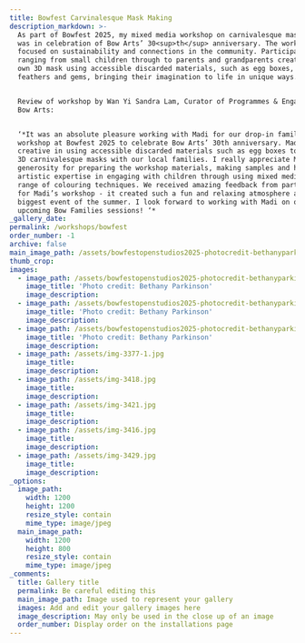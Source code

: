 ```yaml
---
title: Bowfest Carvinalesque Mask Making
description_markdown: >-
  As part of Bowfest 2025, my mixed media workshop on carnivalesque mask making
  was in celebration of Bow Arts’ 30<sup>th</sup> anniversary. The workshop
  focused on sustainability and connections in the community. Participants
  ranging from small children through to parents and grandparents created their
  own 3D mask using accessible discarded materials, such as egg boxes, paint,
  feathers and gems, bringing their imagination to life in unique ways.


  Review of workshop by Wan Yi Sandra Lam, Curator of Programmes & Engagement,
  Bow Arts:


  ‘*It was an absolute pleasure working with Madi for our drop-in family
  workshop at Bowfest 2025 to celebrate Bow Arts’ 30th anniversary. Madi is very
  creative in using accessible discarded materials such as egg boxes to create
  3D carnivalesque masks with our local families. I really appreciate Madi’s
  generosity for preparing the workshop materials, making samples and her
  artistic expertise in engaging with children through using mixed media and a
  range of colouring techniques. We received amazing feedback from participants
  for Madi’s workshop - it created such a fun and relaxing atmosphere at our
  biggest event of the summer. I look forward to working with Madi on our
  upcoming Bow Families sessions! ‘*
_gallery_date:
permalink: /workshops/bowfest
order_number: -1
archive: false
main_image_path: /assets/bowfestopenstudios2025-photocredit-bethanyparkinson-045-4.jpg
thumb_crop:
images:
  - image_path: /assets/bowfestopenstudios2025-photocredit-bethanyparkinson-045-5.jpg
    image_title: 'Photo credit: Bethany Parkinson'
    image_description:
  - image_path: /assets/bowfestopenstudios2025-photocredit-bethanyparkinson-084-6.jpg
    image_title: 'Photo credit: Bethany Parkinson'
    image_description:
  - image_path: /assets/bowfestopenstudios2025-photocredit-bethanyparkinson-086-1.jpg
    image_title: 'Photo credit: Bethany Parkinson'
    image_description:
  - image_path: /assets/img-3377-1.jpg
    image_title:
    image_description:
  - image_path: /assets/img-3418.jpg
    image_title:
    image_description:
  - image_path: /assets/img-3421.jpg
    image_title:
    image_description:
  - image_path: /assets/img-3416.jpg
    image_title:
    image_description:
  - image_path: /assets/img-3429.jpg
    image_title:
    image_description:
_options:
  image_path:
    width: 1200
    height: 1200
    resize_style: contain
    mime_type: image/jpeg
  main_image_path:
    width: 1200
    height: 800
    resize_style: contain
    mime_type: image/jpeg
_comments:
  title: Gallery title
  permalink: Be careful editing this
  main_image_path: Image used to represent your gallery
  images: Add and edit your gallery images here
  image_description: May only be used in the close up of an image
  order_number: Display order on the installations page
---
```

